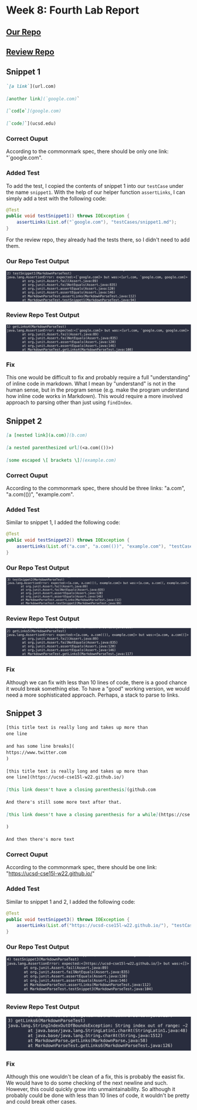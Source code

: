 # Week 8: Fourth Lab Report

## [Our Repo](https://github.com/ocboogie/markdown-parse)

## [Review Repo](https://github.com/m1ma0314/markdown-parse)

## Snippet 1

```md
`[a link`](url.com)

[another link](`google.com)`

[`cod[e`](google.com)

[`code]`](ucsd.edu)
```

### Correct Ouput

According to the commonmark spec, there should be only one link: "`google.com".

### Added Test

To add the test, I copied the contents of snippet 1 into our `testCase` under
the name `snippet1`. With the help of our helper function `assertLinks`, I
can simply add a test with the following code:

```java
@Test
public void testSnippet1() throws IOException {
    assertLinks(List.of("`google.com"), "testCases/snippet1.md");
}
```

For the review repo, they already had the tests there, so I didn't need to add
them.

### Our Repo Test Output

![test](lab-report-4-week-8/1our.png)

### Review Repo Test Output

![test](lab-report-4-week-8/1theirs.png)

### Fix

This one would be difficult to fix and probably require a full "understanding"
of inline code in markdown. What I mean by "understand" is not in the human
sense, but in the program sense (e.g. make the program understand how inline
code works in Markdown). This would require a more involved approach to parsing
other than just using `findIndex`.

## Snippet 2

```md
[a [nested link](a.com)](b.com)

[a nested parenthesized url](<a.com(())>)

[some escaped \[ brackets \]](example.com)
```

### Correct Ouput

According to the commonmark spec, there should be three links:
"a.com", "a.com(())", "example.com".

### Added Test

Similar to snippet 1, I added the following code:

```java
@Test
public void testSnippet2() throws IOException {
    assertLinks(List.of("a.com", "a.com(())", "example.com"), "testCases/snippet2.md");
}
```

### Our Repo Test Output

![test](lab-report-4-week-8/2our.png)

### Review Repo Test Output

![test](lab-report-4-week-8/2theirs.png)

### Fix

Although we can fix with less than 10 lines of code, there is a good chance it
would break something else. To have a "good" working version, we would need a
more sophisticated approach. Perhaps, a stack to parse to links.

## Snippet 3

```md
[this title text is really long and takes up more than
one line

and has some line breaks](
https://www.twitter.com
)

[this title text is really long and takes up more than
one line](https://ucsd-cse15l-w22.github.io/)

[this link doesn't have a closing parenthesis](github.com

And there's still some more text after that.

[this link doesn't have a closing parenthesis for a while](https://cse.ucsd.edu/

)

And then there's more text
```

### Correct Ouput

According to the commonmark spec, there should be one link: "https://ucsd-cse15l-w22.github.io/"

### Added Test

Similar to snippet 1 and 2, I added the following code:

```java
@Test
public void testSnippet3() throws IOException {
    assertLinks(List.of("https://ucsd-cse15l-w22.github.io/"), "testCases/snippet3.md");
}
```

### Our Repo Test Output

![test](lab-report-4-week-8/3our.png)

### Review Repo Test Output

![test](lab-report-4-week-8/3theirs.png)

### Fix

Although this one wouldn't be clean of a fix, this is probably the easist fix.
We would have to do some checking of the next newline and such. However, this
could quickly grow into unmaintainability. So although it probably could be
done with less than 10 lines of code, it wouldn't be pretty and could break
other cases.
